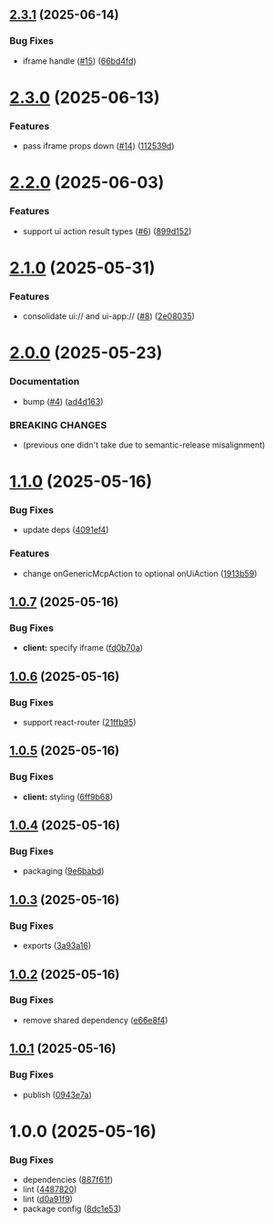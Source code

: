 ## [2.3.1](https://github.com/idosal/mcp-ui/compare/v2.3.0...v2.3.1) (2025-06-14)


### Bug Fixes

* iframe handle ([#15](https://github.com/idosal/mcp-ui/issues/15)) ([66bd4fd](https://github.com/idosal/mcp-ui/commit/66bd4fd3d04f82e3e4557f064e701b68e1d8af11))

# [2.3.0](https://github.com/idosal/mcp-ui/compare/v2.2.0...v2.3.0) (2025-06-13)


### Features

* pass iframe props down ([#14](https://github.com/idosal/mcp-ui/issues/14)) ([112539d](https://github.com/idosal/mcp-ui/commit/112539d28640a96e8375a6b416f2ba559370b312))

# [2.2.0](https://github.com/idosal/mcp-ui/compare/v2.1.0...v2.2.0) (2025-06-03)


### Features

* support ui action result types ([#6](https://github.com/idosal/mcp-ui/issues/6)) ([899d152](https://github.com/idosal/mcp-ui/commit/899d1527286a281a23fbb8f3a207d435dfc3fe96))

# [2.1.0](https://github.com/idosal/mcp-ui/compare/v2.0.0...v2.1.0) (2025-05-31)


### Features

* consolidate ui:// and ui-app:// ([#8](https://github.com/idosal/mcp-ui/issues/8)) ([2e08035](https://github.com/idosal/mcp-ui/commit/2e08035676bb6a46ef3c94dba916bc895f1fa3cc))

# [2.0.0](https://github.com/idosal/mcp-ui/compare/v1.1.0...v2.0.0) (2025-05-23)


### Documentation

* bump ([#4](https://github.com/idosal/mcp-ui/issues/4)) ([ad4d163](https://github.com/idosal/mcp-ui/commit/ad4d1632cc1f9c99072349a8f0cdaac343236132))


### BREAKING CHANGES

* (previous one didn't take due to semantic-release misalignment)

# [1.1.0](https://github.com/idosal/mcp-ui/compare/v1.0.7...v1.1.0) (2025-05-16)


### Bug Fixes

* update deps ([4091ef4](https://github.com/idosal/mcp-ui/commit/4091ef47da048fab3c4feb002f5287b2ff295744))


### Features

* change onGenericMcpAction to optional onUiAction ([1913b59](https://github.com/idosal/mcp-ui/commit/1913b5977c30811f9e67659949e2d961f2eda983))

## [1.0.7](https://github.com/idosal/mcp-ui/compare/v1.0.6...v1.0.7) (2025-05-16)


### Bug Fixes

* **client:** specify iframe ([fd0b70a](https://github.com/idosal/mcp-ui/commit/fd0b70a84948d3aa5d7a79269ff7c3bcd0946689))

## [1.0.6](https://github.com/idosal/mcp-ui/compare/v1.0.5...v1.0.6) (2025-05-16)


### Bug Fixes

* support react-router ([21ffb95](https://github.com/idosal/mcp-ui/commit/21ffb95fe6d77a348b95b38dbf3741ba6442894e))

## [1.0.5](https://github.com/idosal/mcp-ui/compare/v1.0.4...v1.0.5) (2025-05-16)


### Bug Fixes

* **client:** styling ([6ff9b68](https://github.com/idosal/mcp-ui/commit/6ff9b685fd1be770fd103943e45275e9ec86905c))

## [1.0.4](https://github.com/idosal/mcp-ui/compare/v1.0.3...v1.0.4) (2025-05-16)


### Bug Fixes

* packaging ([9e6babd](https://github.com/idosal/mcp-ui/commit/9e6babd3a587213452ea7aec4cc9ae3a50fa1965))

## [1.0.3](https://github.com/idosal/mcp-ui/compare/v1.0.2...v1.0.3) (2025-05-16)


### Bug Fixes

* exports ([3a93a16](https://github.com/idosal/mcp-ui/commit/3a93a16e1b7438ba7b2ef49ca854479f755abcc6))

## [1.0.2](https://github.com/idosal/mcp-ui/compare/v1.0.1...v1.0.2) (2025-05-16)


### Bug Fixes

* remove shared dependency ([e66e8f4](https://github.com/idosal/mcp-ui/commit/e66e8f49b1ba46090db6e4682060488566f4fe41))

## [1.0.1](https://github.com/idosal/mcp-ui/compare/v1.0.0...v1.0.1) (2025-05-16)


### Bug Fixes

* publish ([0943e7a](https://github.com/idosal/mcp-ui/commit/0943e7acaf17f32aae085c2313bfbec47bc59f1f))

# 1.0.0 (2025-05-16)


### Bug Fixes

* dependencies ([887f61f](https://github.com/idosal/mcp-ui/commit/887f61f827b4585c17493d4fa2dfb251ea598587))
* lint ([4487820](https://github.com/idosal/mcp-ui/commit/44878203a71c3c9173d463b809be36769e996ba9))
* lint ([d0a91f9](https://github.com/idosal/mcp-ui/commit/d0a91f9a07ec0042690240c3d8d0bad620f8c765))
* package config ([8dc1e53](https://github.com/idosal/mcp-ui/commit/8dc1e5358c3c8e641206a5e6851427d360cc1955))
